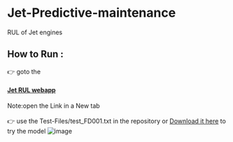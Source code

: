 # Jet-Predictive-maintenance
RUL  of Jet engines 
## How to Run :
   :point_right: goto the <h4>[Jet RUL webapp](https://jet-rul.azurewebsites.net)</h4>Note:open the Link in a New tab<br><br>
   :point_right: use the Test-Files/test_FD001.txt in the repository or [Download it here](https://drive.google.com/file/d/1zvhvXa_5lVoDjFGhxoJ-nlrkjKBh7tuA/view?usp=sharing) to try  the model
   ![image](https://user-images.githubusercontent.com/86867435/206831853-54c11460-8419-4491-8edd-aa9e2a59e7d3.png)
